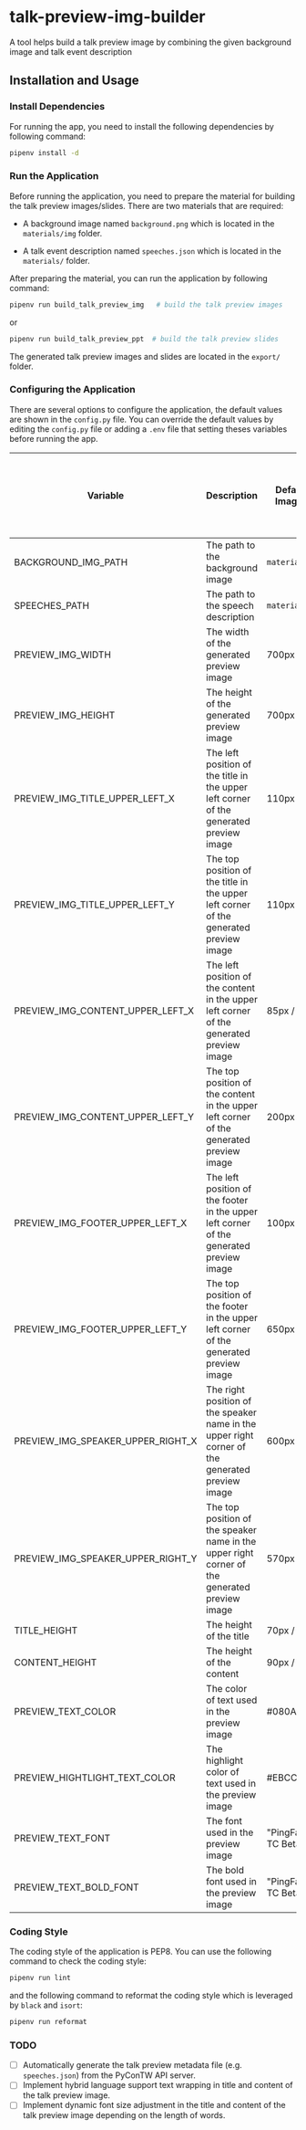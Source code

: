 # talk-preview-img-builder

A tool helps build a talk preview image by combining the given background image and talk event description

## Installation and Usage

### Install Dependencies

For running the app, you need to install the following dependencies by following command:

```bash
pipenv install -d
```

### Run the Application

Before running the application, you need to prepare the material for building the talk preview images/slides.
There are two materials that are required:

- A background image named `background.png`  which is located in the `materials/img` folder.

- A talk event description named `speeches.json` which is located in the `materials/` folder.

After preparing the material, you can run the application by following command:

```bash
pipenv run build_talk_preview_img   # build the talk preview images
```

or

```bash
pipenv run build_talk_preview_ppt  # build the talk preview slides
```

The generated talk preview images and slides are located in the `export/` folder.

### Configuring the Application

There are several options to configure the application, the default values are shown in the `config.py` file.
You can override the default values by editing the `config.py` file or adding a `.env` file that setting theses variables before running the app.

| Variable | Description | Default Value (Setting for Image/ Setting for Slides) | Type (Setting for Image/ Setting for Slides) |
| -------- | -------- | ------------- | -------- |
| BACKGROUND_IMG_PATH | The path to the background image | `materials/img/background.png` | String |
| SPEECHES_PATH  | The path to the speech description | `materials/speeches.json` | String |
| PREVIEW_IMG_WIDTH     | The width of the generated preview image  |  700px / 14cm  | Integer / Float |
| PREVIEW_IMG_HEIGHT    | The height of the generated preview image  |  700px / 14cm  | Integer / Float |
| PREVIEW_IMG_TITLE_UPPER_LEFT_X | The left position of the title in the upper left corner of the generated preview image  |  110px / 0.95cm  | Integer / Float |
| PREVIEW_IMG_TITLE_UPPER_LEFT_Y | The top position of the title in the upper left corner of the generated preview image  |  110px / 1.04cm  | Integer / Float |
| PREVIEW_IMG_CONTENT_UPPER_LEFT_X | The left position of the content in the upper left corner of the generated preview image  |  85px / 1.38cm  | Integer / Float |
| PREVIEW_IMG_CONTENT_UPPER_LEFT_Y | The top position of the content in the upper left corner of the generated preview image  |  200px / 3.8cm  | Integer / Float |
| PREVIEW_IMG_FOOTER_UPPER_LEFT_X | The left position of the footer in the upper left corner of the generated preview image  |  100px / 1.6cm  | Integer / Float |
| PREVIEW_IMG_FOOTER_UPPER_LEFT_Y | The top position of the footer in the upper left corner of the generated preview image  |  650px / 12.2cm  | Integer / Float |
| PREVIEW_IMG_SPEAKER_UPPER_RIGHT_X | The right position of the speaker name in the upper right corner of the generated preview image  |  600px / 13.5cm  | Integer / Float |
| PREVIEW_IMG_SPEAKER_UPPER_RIGHT_Y | The top position of the speaker name in the upper right corner of the generated preview image  |  570px / 10cm  | Integer / Float |
| TITLE_HEIGHT | The height of the title  |  70px / 1.84cm  | Integer / Float |
| CONTENT_HEIGHT | The height of the content | 90px / 7.5cm | Integer / Float |
| PREVIEW_TEXT_COLOR | The color of text used in the preview image | #080A42  | String |
| PREVIEW_HIGHTLIGHT_TEXT_COLOR | The highlight color of text used in the preview image | #EBCC73  | String |
| PREVIEW_TEXT_FONT | The font used in the preview image | "PingFang.ttc"/"Taipei Sans TC Beta" | String |
| PREVIEW_TEXT_BOLD_FONT | The bold font used in the preview image | "PingFang.ttc"/"Taipei Sans TC Beta" | String |

### Coding Style

The coding style of the application is PEP8. You can use the following command to check the coding style:

```bash
pipenv run lint
```

and the following command to reformat the coding style which is leveraged by `black` and `isort`:

```bash
pipenv run reformat
```

### TODO


- [ ] Automatically generate the talk preview metadata file (e.g. `speeches.json`) from the PyConTW API server.
- [ ] Implement hybrid language support text wrapping in title and content of the talk preview image.
- [ ] Implement dynamic font size adjustment in the title and content of the talk preview image depending on the length of words.
